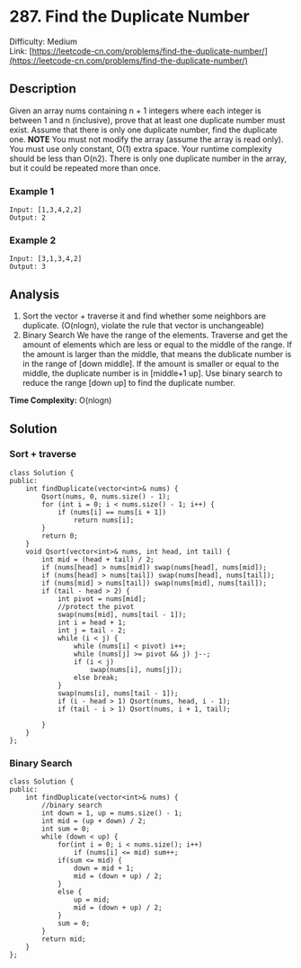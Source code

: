 # 287. Find the Duplicate Number
Difficulty: Medium  
Link: [https://leetcode-cn.com/problems/find-the-duplicate-number/](https://leetcode-cn.com/problems/find-the-duplicate-number/)
## Description
Given an array nums containing n + 1 integers where each integer is between 1 and n (inclusive), prove that at least one duplicate number must exist. Assume that there is only one duplicate number, find the duplicate one.
**NOTE**
You must not modify the array (assume the array is read only).
You must use only constant, O(1) extra space.
Your runtime complexity should be less than O(n2).
There is only one duplicate number in the array, but it could be repeated more than once.
 
### Example 1
``` 
Input: [1,3,4,2,2]
Output: 2
```
### Example 2
```
Input: [3,1,3,4,2]
Output: 3
```
## Analysis
1. Sort the vector + traverse it and find whether some neighbors are duplicate. (O(nlogn), violate the rule that vector is unchangeable)
2. Binary Search
We have the range of the elements. Traverse and get the amount of elements which are less or equal to the middle of the range. If the amount is larger than the middle, that means the dublicate number is in the range of [down middle]. If the amount is smaller or equal to the middle, the duplicate number is in [middle+1 up]. Use binary search to reduce the range [down up] to find the duplicate number.  

**Time Complexity:** O(nlogn) 

## Solution
### Sort + traverse
```
class Solution {
public:
    int findDuplicate(vector<int>& nums) {
        Qsort(nums, 0, nums.size() - 1);
        for (int i = 0; i < nums.size() - 1; i++) {
            if (nums[i] == nums[i + 1])
                return nums[i];
        }
        return 0;
    }
    void Qsort(vector<int>& nums, int head, int tail) {
        int mid = (head + tail) / 2;
        if (nums[head] > nums[mid]) swap(nums[head], nums[mid]);
        if (nums[head] > nums[tail]) swap(nums[head], nums[tail]);
        if (nums[mid] > nums[tail]) swap(nums[mid], nums[tail]);
        if (tail - head > 2) {
            int pivot = nums[mid];
            //protect the pivot
            swap(nums[mid], nums[tail - 1]);
            int i = head + 1;
            int j = tail - 2;
            while (i < j) {
                while (nums[i] < pivot) i++;
                while (nums[j] >= pivot && j) j--;
                if (i < j) 
                    swap(nums[i], nums[j]);
                else break;
            }
            swap(nums[i], nums[tail - 1]);
            if (i - head > 1) Qsort(nums, head, i - 1);
            if (tail - i > 1) Qsort(nums, i + 1, tail);
            
        }
    }
};
```
### Binary Search
```
class Solution {
public:
    int findDuplicate(vector<int>& nums) {
        //binary search
        int down = 1, up = nums.size() - 1;
        int mid = (up + down) / 2;
        int sum = 0;
        while (down < up) {
            for(int i = 0; i < nums.size(); i++)
                if (nums[i] <= mid) sum++;
            if(sum <= mid) {
                down = mid + 1;
                mid = (down + up) / 2;
            }
            else {
                up = mid;
                mid = (down + up) / 2;
            }
            sum = 0;
        }
        return mid;
    }
};
```